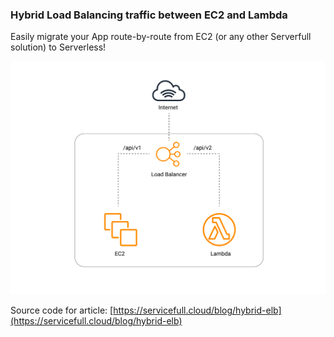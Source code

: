 ### Hybrid Load Balancing traffic between EC2 and Lambda

Easily migrate your App route-by-route from EC2 (or any other Serverfull solution) to Serverless!

![Hybrid Load Balancing](./hybrid-overview.png 'Hybrid Load Balancing')

Source code for article: [https://servicefull.cloud/blog/hybrid-elb](https://servicefull.cloud/blog/hybrid-elb)
